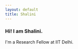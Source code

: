 ```yaml
---
layout: default
title: Shalini
---
```



### Hi! I am Shalini.

I'm a Research Fellow at IIT Delhi.
